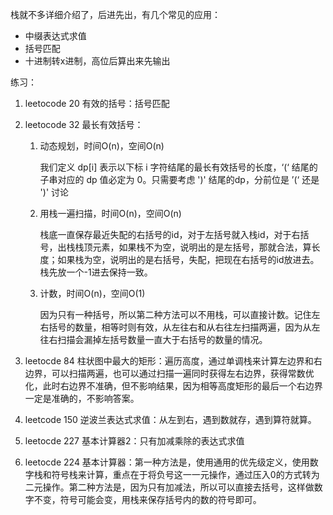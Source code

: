 栈就不多详细介绍了，后进先出，有几个常见的应用：

* 中缀表达式求值
* 括号匹配
* 十进制转x进制，高位后算出来先输出

练习：

1. leetocode 20 有效的括号：括号匹配

2. leetocode 32 最长有效括号：

   1. 动态规划，时间O(n)，空间O(n)

      我们定义 dp[i] 表示以下标 i 字符结尾的最长有效括号的长度，‘(‘ 结尾的子串对应的 dp 值必定为 0。只需要考虑 ')' 结尾的dp，分前位是 ’(‘ 还是 ')' 讨论

   2. 用栈一遍扫描，时间O(n)，空间O(n)

      栈底一直保存最近失配的右括号的id，对于左括号就入栈id，对于右括号，出栈栈顶元素，如果栈不为空，说明出的是左括号，那就合法，算长度；如果栈为空，说明出的是右括号，失配，把现在右括号的id放进去。栈先放一个-1进去保持一致。

   3. 计数，时间O(n)，空间O(1)

      因为只有一种括号，所以第二种方法可以不用栈，可以直接计数。记住左右括号的数量，相等时则有效，从左往右和从右往左扫描两遍，因为从左往右扫描会漏掉左括号数量一直大于右括号的数量的情况。

3. leetocde 84 柱状图中最大的矩形：遍历高度，通过单调栈来计算左边界和右边界，可以扫描两遍，也可以通过扫描一遍同时获得左右边界，获得常数优化，此时右边界不准确，但不影响结果，因为相等高度矩形的最后一个右边界一定是准确的，不影响答案。

4. leetcode 150 逆波兰表达式求值：从左到右，遇到数就存，遇到算符就算。

5. leetocde 227 基本计算器2：只有加减乘除的表达式求值

6. leetocde 224 基本计算器：第一种方法是，使用通用的优先级定义，使用数字栈和符号栈来计算，重点在于将负号这一一元操作，通过压入0的方式转为二元操作。第二种方法是，因为只有加减法，所以可以直接去括号，这样做数字不变，符号可能会变，用栈来保存括号内的数的符号即可。